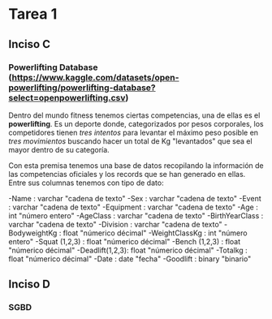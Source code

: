 # Tarea 1
## Inciso C
### Powerlifting Database (https://www.kaggle.com/datasets/open-powerlifting/powerlifting-database?select=openpowerlifting.csv)

Dentro del mundo fitness tenemos ciertas competencias, una de ellas es el **powerlifting**. Es un deporte donde, categorizados por pesos corporales, los competidores tienen *tres intentos* para levantar el máximo peso posible en *tres movimientos* buscando hacer un total de Kg "levantados" que sea el mayor dentro de su categoría. 

Con esta premisa tenemos una base de datos recopilando la información de las competencias oficiales y los records que se han generado en ellas. Entre sus columnas tenemos con tipo de dato:

-Name           : varchar "cadena de texto"
-Sex            : varchar "cadena de texto"
-Event          : varchar "cadena de texto"
-Equipment      : varchar "cadena de texto"
-Age            : int "número entero"
-AgeClass       : varchar "cadena de texto"
-BirthYearClass : varchar "cadena de texto"
-Division       : varchar "cadena de texto"
-BodyweightKg   : float "númerico décimal"
-WeightClassKg  : int "número entero"
-Squat (1,2,3)  : float "númerico décimal"
-Bench (1,2,3)  : float "númerico décimal"
-Deadlift(1,2,3): float "númerico décimal"
-Totalkg        : float "númerico décimal"
-Date           : date "fecha"
-Goodlift       : binary "binario"

## Inciso D
### SGBD
